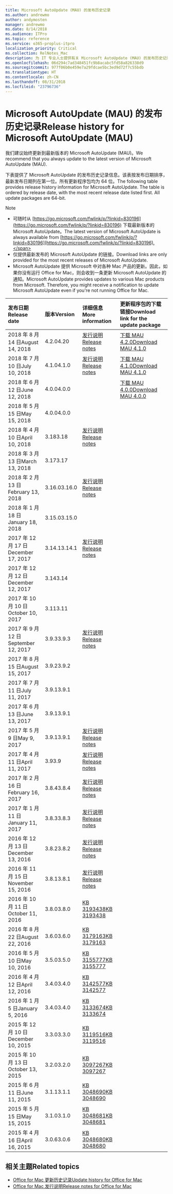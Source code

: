 ```yaml
---
title: Microsoft AutoUpdate (MAU) 的发布历史记录
ms.author: andrewmo
author: andymosten
manager: andrewmo
ms.date: 8/14/2018
ms.audience: ITPro
ms.topic: reference
ms.service: o365-proplus-itpro
localization_priority: Critical
ms.collection: RelNotes_Mac
description: 为 IT 专业人士提供有关 Microsoft AutoUpdate (MAU) 的发布历史记录
ms.openlocfilehash: 06d294c7ad348451fc9b8acabc5fd58a826338d9
ms.sourcegitcommit: 977f06b0e459e7a29fdcae5bc3ed9d72f7c55bdb
ms.translationtype: HT
ms.contentlocale: zh-CN
ms.lasthandoff: 08/31/2018
ms.locfileid: "23796736"
---
```

# <a name="release-history-for-microsoft-autoupdate-mau"></a><span data-ttu-id="2fe89-103">Microsoft AutoUpdate (MAU) 的发布历史记录</span><span class="sxs-lookup"><span data-stu-id="2fe89-103">Release history for Microsoft AutoUpdate (MAU)</span></span>
 
<span data-ttu-id="2fe89-104">我们建议始终更新到最新版本的 Microsoft AutoUpdate (MAU)。</span><span class="sxs-lookup"><span data-stu-id="2fe89-104">We recommend that you always update to the latest version of Microsoft AutoUpdate (MAU).</span></span>

<span data-ttu-id="2fe89-p101">下表提供了 Microsoft AutoUpdate 的发布历史记录信息。该表按发布日期排序，最新发布日期列在第一位。所有更新程序包均为 64 位。</span><span class="sxs-lookup"><span data-stu-id="2fe89-p101">The following table provides release history information for Microsoft AutoUpdate. The table is ordered by release date, with the most recent release date listed first. All update packages are 64-bit.</span></span>

> [!NOTE]
> - <span data-ttu-id="2fe89-108">可随时从 [https://go.microsoft.com/fwlink/p/?linkid=830196](https://go.microsoft.com/fwlink/p/?linkid=830196) 下载最新版本的 Microsoft AutoUpdate。</span><span class="sxs-lookup"><span data-stu-id="2fe89-108">The latest version of Microsoft AutoUpdate is always available from [https://go.microsoft.com/fwlink/p/?linkid=830196](https://go.microsoft.com/fwlink/p/?linkid=830196).</span></span>
> - <span data-ttu-id="2fe89-109">仅提供最新发布的 Microsoft AutoUpdate 的链接。</span><span class="sxs-lookup"><span data-stu-id="2fe89-109">Download links are only provided for the most recent releases of Microsoft AutoUpdate.</span></span>
> - <span data-ttu-id="2fe89-p102">Microsoft AutoUpdate 提供 Microsoft 中对各种 Mac 产品的更新。因此，如果你没有运行 Office for Mac，则会收到一条更新 Microsoft AutoUpdate 的通知。</span><span class="sxs-lookup"><span data-stu-id="2fe89-p102">Microsoft AutoUpdate provides updates to various Mac products from Microsoft. Therefore, you might receive a notification to update Microsoft AutoUpdate even if you're not running Office for Mac.</span></span>
  
|<span data-ttu-id="2fe89-112">**发布日期**</span><span class="sxs-lookup"><span data-stu-id="2fe89-112">**Release date**</span></span>|<span data-ttu-id="2fe89-113">**版本**</span><span class="sxs-lookup"><span data-stu-id="2fe89-113">**Version**</span></span>|<span data-ttu-id="2fe89-114">**详细信息**</span><span class="sxs-lookup"><span data-stu-id="2fe89-114">**More information**</span></span>|<span data-ttu-id="2fe89-115">**更新程序包的下载链接**</span><span class="sxs-lookup"><span data-stu-id="2fe89-115">**Download link for the update package**</span></span>|
|:-----|:-----|:-----|:-----|
|<span data-ttu-id="2fe89-116">2018 年 8 月 14 日</span><span class="sxs-lookup"><span data-stu-id="2fe89-116">August 14, 2018</span></span>  <br/> |<span data-ttu-id="2fe89-117">4.2.0</span><span class="sxs-lookup"><span data-stu-id="2fe89-117">4.20</span></span>  <br/> |[<span data-ttu-id="2fe89-118">发行说明</span><span class="sxs-lookup"><span data-stu-id="2fe89-118">Release notes</span></span>](release-notes-office-for-mac.md#august-2018-release) <br/> |[<span data-ttu-id="2fe89-119">下载 MAU 4.2.0</span><span class="sxs-lookup"><span data-stu-id="2fe89-119">Download MAU 4.1.0</span></span>](https://officecdn.microsoft.com/pr/C1297A47-86C4-4C1F-97FA-950631F94777/OfficeMac/Microsoft_AutoUpdate_4.2.18081201_Updater.pkg) <br/> |
|<span data-ttu-id="2fe89-120">2018 年 7 月 10 日</span><span class="sxs-lookup"><span data-stu-id="2fe89-120">July 10, 2018</span></span>  <br/> |<span data-ttu-id="2fe89-121">4.1.0</span><span class="sxs-lookup"><span data-stu-id="2fe89-121">4.1.0</span></span>  <br/> |[<span data-ttu-id="2fe89-122">发行说明</span><span class="sxs-lookup"><span data-stu-id="2fe89-122">Release notes</span></span>](release-notes-office-for-mac.md#july-2018-release) <br/> |[<span data-ttu-id="2fe89-123">下载 MAU 4.1.0</span><span class="sxs-lookup"><span data-stu-id="2fe89-123">Download MAU 4.1.0</span></span>](https://officecdn.microsoft.com/pr/C1297A47-86C4-4C1F-97FA-950631F94777/OfficeMac/Microsoft_AutoUpdate_4.1.18070902_Updater.pkg) <br/> |
|<span data-ttu-id="2fe89-124">2018 年 6 月 12 日</span><span class="sxs-lookup"><span data-stu-id="2fe89-124">June 12, 2018</span></span>  <br/> |<span data-ttu-id="2fe89-125">4.0.0</span><span class="sxs-lookup"><span data-stu-id="2fe89-125">4.0.0</span></span>  <br/> ||[<span data-ttu-id="2fe89-126">下载 MAU 4.0.0</span><span class="sxs-lookup"><span data-stu-id="2fe89-126">Download MAU 4.0.0</span></span>](https://officecdn.microsoft.com/pr/C1297A47-86C4-4C1F-97FA-950631F94777/OfficeMac/Microsoft_AutoUpdate_4.0.18061000_Updater.pkg) <br/> |
|<span data-ttu-id="2fe89-127">2018 年 5 月 15 日</span><span class="sxs-lookup"><span data-stu-id="2fe89-127">May 15, 2018</span></span>  <br/> |<span data-ttu-id="2fe89-128">4.0.0</span><span class="sxs-lookup"><span data-stu-id="2fe89-128">4.0.0</span></span>  <br/> |||
|<span data-ttu-id="2fe89-129">2018 年 4 月 10 日</span><span class="sxs-lookup"><span data-stu-id="2fe89-129">April 10, 2018</span></span>  <br/> |<span data-ttu-id="2fe89-130">3.18</span><span class="sxs-lookup"><span data-stu-id="2fe89-130">3.18</span></span>  <br/> |[<span data-ttu-id="2fe89-131">发行说明</span><span class="sxs-lookup"><span data-stu-id="2fe89-131">Release notes</span></span>](release-notes-office-for-mac.md#april-2018-release) <br/> ||
|<span data-ttu-id="2fe89-132">2018 年 3 月 13 日</span><span class="sxs-lookup"><span data-stu-id="2fe89-132">March 13, 2018</span></span>  <br/> |<span data-ttu-id="2fe89-133">3.17</span><span class="sxs-lookup"><span data-stu-id="2fe89-133">3.17</span></span>  <br/> |||
|<span data-ttu-id="2fe89-134">2018 年 2 月 13 日</span><span class="sxs-lookup"><span data-stu-id="2fe89-134">February 13, 2018</span></span>  <br/> |<span data-ttu-id="2fe89-135">3.16.0</span><span class="sxs-lookup"><span data-stu-id="2fe89-135">3.16.0</span></span>  <br/> |[<span data-ttu-id="2fe89-136">发行说明</span><span class="sxs-lookup"><span data-stu-id="2fe89-136">Release notes</span></span>](release-notes-office-for-mac.md#february-2018-release) <br/> | <br/> |
|<span data-ttu-id="2fe89-137">2018 年 1 月 18 日</span><span class="sxs-lookup"><span data-stu-id="2fe89-137">January 18, 2018</span></span>  <br/> |<span data-ttu-id="2fe89-138">3.15.0</span><span class="sxs-lookup"><span data-stu-id="2fe89-138">3.15.0</span></span>  <br/> |<br/> |
|<span data-ttu-id="2fe89-139">2017 年 12 月 17 日</span><span class="sxs-lookup"><span data-stu-id="2fe89-139">December 17, 2017</span></span>  <br/> |<span data-ttu-id="2fe89-140">3.14.1</span><span class="sxs-lookup"><span data-stu-id="2fe89-140">3.14.1</span></span>  <br/> |[<span data-ttu-id="2fe89-141">发行说明</span><span class="sxs-lookup"><span data-stu-id="2fe89-141">Release notes</span></span>](release-notes-office-for-mac.md#december-2017-release) <br/> | <br/> |
|<span data-ttu-id="2fe89-142">2017 年 12 月 12 日</span><span class="sxs-lookup"><span data-stu-id="2fe89-142">December 12, 2017</span></span>  <br/> |<span data-ttu-id="2fe89-143">3.14</span><span class="sxs-lookup"><span data-stu-id="2fe89-143">3.14</span></span>  <br/> ||  <br/> |
|<span data-ttu-id="2fe89-144">2017 年 10 月 10 日</span><span class="sxs-lookup"><span data-stu-id="2fe89-144">October 10, 2017</span></span>  <br/> |<span data-ttu-id="2fe89-145">3.11</span><span class="sxs-lookup"><span data-stu-id="2fe89-145">3.11</span></span>  <br/> ||<br/> |
|<span data-ttu-id="2fe89-146">2017 年 9 月 12 日</span><span class="sxs-lookup"><span data-stu-id="2fe89-146">September 12, 2017</span></span>  <br/> |<span data-ttu-id="2fe89-147">3.9.3</span><span class="sxs-lookup"><span data-stu-id="2fe89-147">3.9.3</span></span>  <br/> |[<span data-ttu-id="2fe89-148">发行说明</span><span class="sxs-lookup"><span data-stu-id="2fe89-148">Release notes</span></span>](release-notes-office-for-mac.md#september-2017-release) <br/> |<br/> |
|<span data-ttu-id="2fe89-149">2017 年 8 月 15 日</span><span class="sxs-lookup"><span data-stu-id="2fe89-149">August 15, 2017</span></span>  <br/> |<span data-ttu-id="2fe89-150">3.9.2</span><span class="sxs-lookup"><span data-stu-id="2fe89-150">3.9.2</span></span>  <br/> || <br/> |
|<span data-ttu-id="2fe89-151">2017 年 7 月 11 日</span><span class="sxs-lookup"><span data-stu-id="2fe89-151">July 11, 2017</span></span>  <br/> |<span data-ttu-id="2fe89-152">3.9.1</span><span class="sxs-lookup"><span data-stu-id="2fe89-152">3.9.1</span></span>  <br/> || <br/> |
|<span data-ttu-id="2fe89-153">2017 年 6 月 13 日</span><span class="sxs-lookup"><span data-stu-id="2fe89-153">June 13, 2017</span></span>  <br/> |<span data-ttu-id="2fe89-154">3.9.1</span><span class="sxs-lookup"><span data-stu-id="2fe89-154">3.9.1</span></span>  <br/> || <br/> |
|<span data-ttu-id="2fe89-155">2017 年 5 月 9 日</span><span class="sxs-lookup"><span data-stu-id="2fe89-155">May 9, 2017</span></span>  <br/> |<span data-ttu-id="2fe89-156">3.9.1</span><span class="sxs-lookup"><span data-stu-id="2fe89-156">3.9.1</span></span>  <br/> |[<span data-ttu-id="2fe89-157">发行说明</span><span class="sxs-lookup"><span data-stu-id="2fe89-157">Release notes</span></span>](release-notes-office-for-mac.md#may-2017-release) <br/> | <br/> |
|<span data-ttu-id="2fe89-158">2017 年 4 月 11 日</span><span class="sxs-lookup"><span data-stu-id="2fe89-158">April 11, 2017</span></span>  <br/> |<span data-ttu-id="2fe89-159">3.9</span><span class="sxs-lookup"><span data-stu-id="2fe89-159">3.9</span></span>  <br/> |[<span data-ttu-id="2fe89-160">发行说明</span><span class="sxs-lookup"><span data-stu-id="2fe89-160">Release notes</span></span>](release-notes-office-for-mac.md#april-2017-release) <br/> |  <br/> |
|<span data-ttu-id="2fe89-161">2017 年 2 月 16 日</span><span class="sxs-lookup"><span data-stu-id="2fe89-161">February 16, 2017</span></span>  <br/> |<span data-ttu-id="2fe89-162">3.8.4</span><span class="sxs-lookup"><span data-stu-id="2fe89-162">3.8.4</span></span>  <br/> |[<span data-ttu-id="2fe89-163">发行说明</span><span class="sxs-lookup"><span data-stu-id="2fe89-163">Release notes</span></span>](release-notes-office-for-mac.md#february-2017-release) <br/> | <br/> |
|<span data-ttu-id="2fe89-164">2017 年 1 月 11 日</span><span class="sxs-lookup"><span data-stu-id="2fe89-164">January 11, 2017</span></span>  <br/> |<span data-ttu-id="2fe89-165">3.8.3</span><span class="sxs-lookup"><span data-stu-id="2fe89-165">3.8.3</span></span>  <br/> |[<span data-ttu-id="2fe89-166">发行说明</span><span class="sxs-lookup"><span data-stu-id="2fe89-166">Release notes</span></span>](release-notes-office-for-mac.md#january-2017-release) <br/> | <br/> |
|<span data-ttu-id="2fe89-167">2016 年 12 月 13 日</span><span class="sxs-lookup"><span data-stu-id="2fe89-167">December 13, 2016</span></span>  <br/> |<span data-ttu-id="2fe89-168">3.8.2</span><span class="sxs-lookup"><span data-stu-id="2fe89-168">3.8.2</span></span>  <br/> |[<span data-ttu-id="2fe89-169">发行说明</span><span class="sxs-lookup"><span data-stu-id="2fe89-169">Release notes</span></span>](release-notes-office-for-mac.md#december-2016-release) <br/> | <br/> |
|<span data-ttu-id="2fe89-170">2016 年 11 月 15 日</span><span class="sxs-lookup"><span data-stu-id="2fe89-170">November 15, 2016</span></span>  <br/> |<span data-ttu-id="2fe89-171">3.8.1</span><span class="sxs-lookup"><span data-stu-id="2fe89-171">3.8.1</span></span>  <br/> |[<span data-ttu-id="2fe89-172">发行说明</span><span class="sxs-lookup"><span data-stu-id="2fe89-172">Release notes</span></span>](release-notes-office-for-mac.md#november-2016-release) <br/> | <br/> |
|<span data-ttu-id="2fe89-173">2016 年 10 月 11 日</span><span class="sxs-lookup"><span data-stu-id="2fe89-173">October 11, 2016</span></span>  <br/> |<span data-ttu-id="2fe89-174">3.8.0</span><span class="sxs-lookup"><span data-stu-id="2fe89-174">3.8.0</span></span>  <br/> |[<span data-ttu-id="2fe89-175">KB 3193438</span><span class="sxs-lookup"><span data-stu-id="2fe89-175">KB 3193438</span></span>](https://support.microsoft.com/kb/3193438) <br/> | <br/> |
|<span data-ttu-id="2fe89-176">2016 年 8 月 22 日</span><span class="sxs-lookup"><span data-stu-id="2fe89-176">August 22, 2016</span></span>  <br/> |<span data-ttu-id="2fe89-177">3.6.0</span><span class="sxs-lookup"><span data-stu-id="2fe89-177">3.6.0</span></span>  <br/> |[<span data-ttu-id="2fe89-178">KB 3179163</span><span class="sxs-lookup"><span data-stu-id="2fe89-178">KB 3179163</span></span>](https://support.microsoft.com/kb/3179163) <br/> | <br/> |
|<span data-ttu-id="2fe89-179">2016 年 5 月 10 日</span><span class="sxs-lookup"><span data-stu-id="2fe89-179">May 10, 2016</span></span>  <br/> |<span data-ttu-id="2fe89-180">3.5.0</span><span class="sxs-lookup"><span data-stu-id="2fe89-180">3.5.0</span></span>  <br/> |[<span data-ttu-id="2fe89-181">KB 3155777</span><span class="sxs-lookup"><span data-stu-id="2fe89-181">KB 3155777</span></span>](https://support.microsoft.com/kb/3155777) <br/> | <br/> |
|<span data-ttu-id="2fe89-182">2016 年 4 月 12 日</span><span class="sxs-lookup"><span data-stu-id="2fe89-182">April 12, 2016</span></span>  <br/> |<span data-ttu-id="2fe89-183">3.4.0</span><span class="sxs-lookup"><span data-stu-id="2fe89-183">3.4.0</span></span>  <br/> |[<span data-ttu-id="2fe89-184">KB 3142577</span><span class="sxs-lookup"><span data-stu-id="2fe89-184">KB 3142577</span></span>](https://support.microsoft.com/kb/3142577) <br/> | <br/> |
|<span data-ttu-id="2fe89-185">2016 年 1 月 5 日</span><span class="sxs-lookup"><span data-stu-id="2fe89-185">January 5, 2016</span></span>  <br/> |<span data-ttu-id="2fe89-186">3.4.0</span><span class="sxs-lookup"><span data-stu-id="2fe89-186">3.4.0</span></span>  <br/> |[<span data-ttu-id="2fe89-187">KB 3133674</span><span class="sxs-lookup"><span data-stu-id="2fe89-187">KB 3133674</span></span>](https://support.microsoft.com/kb/3133674) <br/> | <br/> |
|<span data-ttu-id="2fe89-188">2015 年 12 月 10 日</span><span class="sxs-lookup"><span data-stu-id="2fe89-188">December 10, 2015</span></span>  <br/> |<span data-ttu-id="2fe89-189">3.3.0</span><span class="sxs-lookup"><span data-stu-id="2fe89-189">3.3.0</span></span>  <br/> |[<span data-ttu-id="2fe89-190">KB 3119516</span><span class="sxs-lookup"><span data-stu-id="2fe89-190">KB 3119516</span></span>](https://support.microsoft.com/kb/3119516) <br/> | <br/> |
|<span data-ttu-id="2fe89-191">2015 年 10 月 13 日</span><span class="sxs-lookup"><span data-stu-id="2fe89-191">October 13, 2015</span></span>  <br/> |<span data-ttu-id="2fe89-192">3.2.0</span><span class="sxs-lookup"><span data-stu-id="2fe89-192">3.2.0</span></span>  <br/> |[<span data-ttu-id="2fe89-193">KB 3097267</span><span class="sxs-lookup"><span data-stu-id="2fe89-193">KB 3097267</span></span>](https://support.microsoft.com/kb/3097267) <br/> | <br/> |
|<span data-ttu-id="2fe89-194">2015 年 6 月 11 日</span><span class="sxs-lookup"><span data-stu-id="2fe89-194">June 11, 2015</span></span>  <br/> |<span data-ttu-id="2fe89-195">3.1.1</span><span class="sxs-lookup"><span data-stu-id="2fe89-195">3.1.1</span></span>  <br/> |[<span data-ttu-id="2fe89-196">KB 3048690</span><span class="sxs-lookup"><span data-stu-id="2fe89-196">KB 3048690</span></span>](https://support.microsoft.com/kb/3048690) <br/> | <br/> |
|<span data-ttu-id="2fe89-197">2015 年 5 月 15 日</span><span class="sxs-lookup"><span data-stu-id="2fe89-197">May 15, 2015</span></span>  <br/> |<span data-ttu-id="2fe89-198">3.1.0</span><span class="sxs-lookup"><span data-stu-id="2fe89-198">3.1.0</span></span>  <br/> |[<span data-ttu-id="2fe89-199">KB 3048681</span><span class="sxs-lookup"><span data-stu-id="2fe89-199">KB 3048681</span></span>](https://support.microsoft.com/kb/3048681) <br/> | <br/> |
|<span data-ttu-id="2fe89-200">2015 年 4 月 16 日</span><span class="sxs-lookup"><span data-stu-id="2fe89-200">April 16, 2015</span></span>  <br/> |<span data-ttu-id="2fe89-201">3.0.6</span><span class="sxs-lookup"><span data-stu-id="2fe89-201">3.0.6</span></span>  <br/> |[<span data-ttu-id="2fe89-202">KB 3048680</span><span class="sxs-lookup"><span data-stu-id="2fe89-202">KB 3048680</span></span>](https://support.microsoft.com/kb/3048680) <br/> | <br/> |

## <a name="related-topics"></a><span data-ttu-id="2fe89-203">相关主题</span><span class="sxs-lookup"><span data-stu-id="2fe89-203">Related topics</span></span>

- [<span data-ttu-id="2fe89-204">Office for Mac 更新历史记录</span><span class="sxs-lookup"><span data-stu-id="2fe89-204">Update history for Office for Mac</span></span>](update-history-office-for-mac.md)
- [<span data-ttu-id="2fe89-205">Office for Mac 发行说明</span><span class="sxs-lookup"><span data-stu-id="2fe89-205">Release notes for Office for Mac</span></span>](release-notes-office-for-mac.md) 